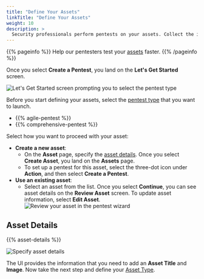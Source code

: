 ```yaml
---
title: "Define Your Assets"
linkTitle: "Define Your Assets"
weight: 10
description: >
  Security professionals perform pentests on your assets. Collect the info they need.
---
```


{{% pageinfo %}}
Help our pentesters test your [assets](/getting-started/glossary/#asset) faster.
{{% /pageinfo %}}

Once you select **Create a Pentest**, you land on the **Let's Get Started** screen.

![Let's Get Started screen prompting you to select the pentest type](/gsg/LetsGetStarted.png "Let's Get Started screen prompting you to select the pentest type")

Before you start defining your assets, select the [pentest type](/platform-deep-dive/pentests/pentest-types/) that you want to launch.

- {{% agile-pentest %}}
- {{% comprehensive-pentest %}}

Select how you want to proceed with your asset:

- **Create a new asset**:
  - On the **Asset** page, specify the [asset details](#asset-details). Once you select **Create Asset**, you land on the **Assets** page.
  - To set up a pentest for this asset, select the three-dot icon under **Action**, and then select **Create a Pentest**.
- **Use an existing asset**:
  - Select an asset from the list. Once you select **Continue**, you can see asset details on the **Review Asset** screen. To update asset information, select **Edit Asset**.
  ![Review your asset in the pentest wizard](/gsg/ReviewAsset.png "Review your asset in the pentest wizard")

## Asset Details

{{% asset-details %}}

![Specify asset details](/gsg/AssetScreen.png "Specify asset details")

The UI provides the information that you need to add an **Asset Title** and **Image**. Now take the next step and define your [Asset Type](/getting-started/assets/asset-type/).
